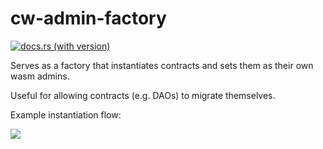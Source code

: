 # cw-admin-factory

[![docs.rs (with version)](https://img.shields.io/docsrs/cw-admin-factory/2.2.0)](https://docs.rs/cw-admin-factory/2.2.0/cw_admin_factory/)

Serves as a factory that instantiates contracts and sets them as their
own wasm admins.

Useful for allowing contracts (e.g. DAOs) to migrate themselves.

Example instantiation flow:

![](https://bafkreibqsrdnht5chc5mdzbb6pgiyqfjke3yvukvjrokyefwwbl3k3iwaa.ipfs.nftstorage.link)

